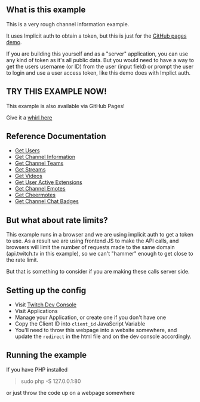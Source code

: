 ## What is this example

This is a very rough channel information example.

It uses Implicit auth to obtain a token, but this is just for the [GitHub pages demo](https://barrycarlyon.github.io/twitch_misc/examples/channel_information/).

If you are building this yourself and as a "server" application, you can use any kind of token as it's all public data. But you would need to have a way to get the users username (or ID) from the user (input field) or prompt the user to login and use a user access token, like this demo does with Implict auth.

## TRY THIS EXAMPLE NOW!

This example is also available via GitHub Pages!

Give it a [whirl here](https://barrycarlyon.github.io/twitch_misc/examples/channel_information/)

## Reference Documentation

- [Get Users](https://dev.twitch.tv/docs/api/reference#get-users)
- [Get Channel Information](https://dev.twitch.tv/docs/api/reference#get-channel-information)
- [Get Channel Teams](https://dev.twitch.tv/docs/api/reference#get-channel-teams)
- [Get Streams](https://dev.twitch.tv/docs/api/reference#get-streams)
- [Get Videos](https://dev.twitch.tv/docs/api/reference#get-videos)
- [Get User Active Extensions](https://dev.twitch.tv/docs/api/reference#get-user-active-extensions)
- [Get Channel Emotes](https://dev.twitch.tv/docs/api/reference#get-channel-emotes)
- [Get Cheermotes](https://dev.twitch.tv/docs/api/reference#get-cheermotess)
- [Get Channel Chat Badges](https://dev.twitch.tv/docs/api/reference#get-channel-chat-badges)

## But what about rate limits?

This example runs in a browser and we are using implicit auth to get a token to use.
As a result we are using frontend JS to make the API calls, and browsers will limit the number of requests made to the same domain (api.twitch.tv in this example), so we can't "hammer" enough to get close to the rate limit.

But that is something to consider if you are making these calls server side.

## Setting up the config

- Visit [Twitch Dev Console](https://dev.twitch.tv/console/)
- Visit Applications
- Manage your Application, or create one if you don't have one
- Copy the Client ID into `client_id` JavaScript Variable
- You'll need to throw this webpage into a website somewhere, and update the `redirect` in the html file and on the dev console accordingly.

## Running the example

If you have PHP installed

> sudo php -S 127.0.0.1:80

or just throw the code up on a webpage somewhere
